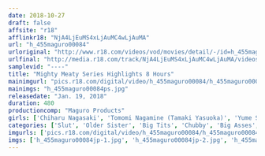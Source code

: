 ```yaml
---
date: 2018-10-27
draft: false
affsite: "r18"
afflinkr18: "NjA4LjEuMS4xLjAuMC4wLjAuMA"
url: "h_455maguro00084"
urloriginal: "http://www.r18.com/videos/vod/movies/detail/-/id=h_455maguro00084"
urlfinal: "http://media.r18.com/track/NjA4LjEuMS4xLjAuMC4wLjAuMA/videos/vod/movies/detail/-/id=h_455maguro00084"
samplevid: "----"
title: "Mighty Meaty Series Highlights 8 Hours"
mainimgurl: "pics.r18.com/digital/video/h_455maguro00084/h_455maguro00084ps.jpg"
mainimgs: "h_455maguro00084ps.jpg"
releasedate: "Jan. 19, 2018"
duration: 480
productioncomp: "Maguro Products"
girls: ['Chiharu Nagasaki', 'Tomomi Nagamine (Tamaki Yasuoka)', 'Yume Sazanami', 'Mao Ito (Yuuki Fujikawa, Suzanna, Yuuki Tanihara)', 'Ayaka Yuzuki']
categories: ['Slut', 'Older Sister', 'Big Tits', 'Chubby', 'Big Asses', 'Miniskirt', 'Swimsuits', 'Compilation', 'Over 4 Hours', 'Hi-Def']
imgurls: ['pics.r18.com/digital/video/h_455maguro00084/h_455maguro00084jp-1.jpg', 'pics.r18.com/digital/video/h_455maguro00084/h_455maguro00084jp-2.jpg', 'pics.r18.com/digital/video/h_455maguro00084/h_455maguro00084jp-3.jpg', 'pics.r18.com/digital/video/h_455maguro00084/h_455maguro00084jp-4.jpg', 'pics.r18.com/digital/video/h_455maguro00084/h_455maguro00084jp-5.jpg', 'pics.r18.com/digital/video/h_455maguro00084/h_455maguro00084jp-6.jpg', 'pics.r18.com/digital/video/h_455maguro00084/h_455maguro00084jp-7.jpg', 'pics.r18.com/digital/video/h_455maguro00084/h_455maguro00084jp-8.jpg', 'pics.r18.com/digital/video/h_455maguro00084/h_455maguro00084jp-9.jpg', 'pics.r18.com/digital/video/h_455maguro00084/h_455maguro00084jp-10.jpg', 'pics.r18.com/digital/video/h_455maguro00084/h_455maguro00084jp-11.jpg', 'pics.r18.com/digital/video/h_455maguro00084/h_455maguro00084jp-12.jpg', 'pics.r18.com/digital/video/h_455maguro00084/h_455maguro00084jp-13.jpg', 'pics.r18.com/digital/video/h_455maguro00084/h_455maguro00084jp-14.jpg', 'pics.r18.com/digital/video/h_455maguro00084/h_455maguro00084jp-15.jpg', 'pics.r18.com/digital/video/h_455maguro00084/h_455maguro00084jp-16.jpg', 'pics.r18.com/digital/video/h_455maguro00084/h_455maguro00084jp-17.jpg', 'pics.r18.com/digital/video/h_455maguro00084/h_455maguro00084jp-18.jpg', 'pics.r18.com/digital/video/h_455maguro00084/h_455maguro00084jp-19.jpg', 'pics.r18.com/digital/video/h_455maguro00084/h_455maguro00084jp-20.jpg']
imgs: ['h_455maguro00084jp-1.jpg', 'h_455maguro00084jp-2.jpg', 'h_455maguro00084jp-3.jpg', 'h_455maguro00084jp-4.jpg', 'h_455maguro00084jp-5.jpg', 'h_455maguro00084jp-6.jpg', 'h_455maguro00084jp-7.jpg', 'h_455maguro00084jp-8.jpg', 'h_455maguro00084jp-9.jpg', 'h_455maguro00084jp-10.jpg', 'h_455maguro00084jp-11.jpg', 'h_455maguro00084jp-12.jpg', 'h_455maguro00084jp-13.jpg', 'h_455maguro00084jp-14.jpg', 'h_455maguro00084jp-15.jpg', 'h_455maguro00084jp-16.jpg', 'h_455maguro00084jp-17.jpg', 'h_455maguro00084jp-18.jpg', 'h_455maguro00084jp-19.jpg', 'h_455maguro00084jp-20.jpg']
---
```

